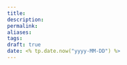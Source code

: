 ```yaml
---
title: 
description: 
permalink: 
aliases: 
tags: 
draft: true
date: <% tp.date.now("yyyy-MM-DD") %>
---
```

